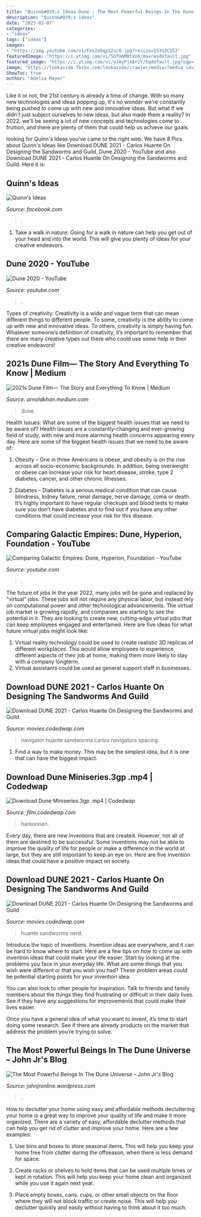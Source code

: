 ```yaml
---
title: "Quinn&#039;s Ideas Dune : The Most Powerful Beings In The Dune Universe – John Jr&#039;s Blog"
description: "Quinn&#039;s ideas"
date: "2023-02-07"
categories:
- "ideas"
tags: ["ideas"]
images:
- "https://img.youtube.com/vi/Fex2oOqy12o/0.jpg?resize=153%2C153"
featuredImage: "https://i.ytimg.com/vi/SGfHAMRtXn8/maxresdefault.jpg"
featured_image: "https://i.ytimg.com/vi/yJAyPjX8r2Y/hqdefault.jpg?sqp=-oaymwEXCNACELwBSFryq4qpAwkIARUAAIhCGAE=&amp;rs=AOn4CLCD5T5I9ebJDrwiAqLvLuj8M1kFAA"
image: "https://lookaside.fbsbx.com/lookaside/crawler/media/?media_id=1635677999940714"
ShowToc: true
author: "Adelia Mayer"
---
```



Like it or not, the 21st century is already a time of change. With so many new technologies and ideas popping up, it's no wonder we're constantly being pushed to come up with new and innovative ideas. But what if we didn't just subject ourselves to new ideas, but also made them a reality? In 2022, we'll be seeing a lot of new concepts and technologies come to fruition, and there are plenty of them that could help us achieve our goals.

	

		
looking for Quinn&#039;s Ideas you've came to the right web. We have 8 Pics about Quinn&#039;s Ideas like Download DUNE 2021 - Carlos Huante On Designing the Sandworms and Guild, Dune 2020 - YouTube and also Download DUNE 2021 - Carlos Huante On Designing the Sandworms and Guild. Here it is:
		
    
## Quinn&#039;s Ideas

<img loading=lazy src="https://lookaside.fbsbx.com/lookaside/crawler/media/?media_id=1635677999940714" onerror="this.onerror=null;this.src='https://tse1.mm.bing.net/th?id=OIP.PwF4xnzXQIM-hjpRhbCE6wHaFj&amp;pid=15.1';" alt="Quinn&#039;s Ideas">

_Source: facebook.com_

>. 

	

1) Take a walk in nature: Going for a walk in nature can help you get out of your head and into the world. This will give you plenty of ideas for your creative endeavors.

    
## Dune 2020 - YouTube

<img loading=lazy src="https://i.ytimg.com/vi/yJAyPjX8r2Y/hqdefault.jpg?sqp=-oaymwEXCNACELwBSFryq4qpAwkIARUAAIhCGAE=&amp;rs=AOn4CLCD5T5I9ebJDrwiAqLvLuj8M1kFAA" onerror="this.onerror=null;this.src='https://tse3.mm.bing.net/th?id=OIP.-JVKkH2PAvFtTbCfnF7fFQAAAA&amp;pid=15.1';" alt="Dune 2020 - YouTube">

_Source: youtube.com_

>. 

	

Types of creativity:
Creativity is a wide and vague term that can mean different things to different people. To some, creativity is the ability to come up with new and innovative ideas. To others, creativity is simply having fun. Whatever someone’s definition of creativity, it’s important to remember that there are many creative types out there who could use some help in their creative endeavors!

    
## 2021s Dune Film— The Story And Everything To Know | Medium

<img loading=lazy src="https://miro.medium.com/max/1800/0*PKblfx6OjNkfz9XN.jpg" onerror="this.onerror=null;this.src='https://tse4.mm.bing.net/th?id=OIP.cwAtD7hRQvx1EJ4M6TUO9QHaK-&amp;pid=15.1';" alt="2021s Dune Film— The Story and Everything To Know | Medium">

_Source: arnoldkhan.medium.com_

>dune. 

	

Health Issues: What are some of the biggest health issues that we need to be aware of?
Health issues are a constantly-changing and ever-growing field of study, with new and more alarming health concerns appearing every day. Here are some of the biggest health issues that we need to be aware of:
1. Obesity – One in three Americans is obese, and obesity is on the rise across all socio-economic backgrounds. In addition, being overweight or obese can increase your risk for heart disease, stroke, type 2 diabetes, cancer, and other chronic illnesses.

2. Diabetes – Diabetes is a serious medical condition that can cause blindness, kidney failure, renal damage, nerve damage, coma or death. It’s highly important to have regular checkups and blood tests to make sure you don’t have diabetes and to find out if you have any other conditions that could increase your risk for this disease.


    
## Comparing Galactic Empires: Dune, Hyperion, Foundation - YouTube

<img loading=lazy src="https://i.ytimg.com/vi/SGfHAMRtXn8/maxresdefault.jpg" onerror="this.onerror=null;this.src='https://tse1.mm.bing.net/th?id=OIP.f5lQk3DNmTzDQlwsNKV8uQHaEK&amp;pid=15.1';" alt="Comparing Galactic Empires: Dune, Hyperion, Foundation - YouTube">

_Source: youtube.com_

>. 

	

The future of jobs
In the year 2022, many jobs will be gone and replaced by "virtual" jobs. These jobs will not require any physical labor, but instead rely on computational power and other technological advancements. The virtual job market is growing rapidly, and companies are starting to see the potential in it. They are looking to create new, cutting-edge virtual jobs that can keep employees engaged and entertained. Here are five ideas for what future virtual jobs might look like: 
1. Virtual reality technology could be used to create realistic 3D replicas of different workplaces. This would allow employees to experience different aspects of their job at home, making them more likely to stay with a company longterm. 
2. Virtual assistants could be used as general support staff in businesses.

    
## Download DUNE 2021 - Carlos Huante On Designing The Sandworms And Guild

<img loading=lazy src="https://i.ytimg.com/vi/HSO8mG0bJVE/mqdefault.jpg?resize=58%2C58" onerror="this.onerror=null;this.src='https://tse2.mm.bing.net/th?id=OIP.GpyJwubQgqd3u4OTGojf_gAAAA&amp;pid=15.1';" alt="Download DUNE 2021 - Carlos Huante On Designing the Sandworms and Guild">

_Source: movies.codedwap.com_

>navigator huante sandworms carlos navigators spacing. 

	

1) Find a way to make money. This may be the simplest idea, but it is one that can have the biggest impact.

    
## Download Dune Miniseries.3gp .mp4 | Codedwap

<img loading=lazy src="https://img.youtube.com/vi/Fex2oOqy12o/0.jpg?resize=153%2C153" onerror="this.onerror=null;this.src='https://tse4.mm.bing.net/th?id=OIP.g2XCthF85tOLaTqmUbB-4AHaFj&amp;pid=15.1';" alt="Download Dune Miniseries.3gp .mp4 | Codedwap">

_Source: film.codedwap.com_

>harkonnen. 

	

Every day, there are new inventions that are created. However, not all of them are destined to be successful. Some inventions may not be able to improve the quality of life for people or make a difference in the world at large, but they are still important to keep an eye on. Here are five invention ideas that could have a positive impact on society.

    
## Download DUNE 2021 - Carlos Huante On Designing The Sandworms And Guild

<img loading=lazy src="https://i.ytimg.com/vi/PrD9maOyiPU/mqdefault.jpg?resize=58%2C58" onerror="this.onerror=null;this.src='https://tse4.mm.bing.net/th?id=OIP.SGCRCyBIpg98O-XNydXi8gAAAA&amp;pid=15.1';" alt="Download DUNE 2021 - Carlos Huante On Designing the Sandworms and Guild">

_Source: movies.codedwap.com_

>huante sandworms nerd. 

	

Introduce the topic of inventions.
Invention ideas are everywhere, and it can be hard to know where to start. Here are a few tips on how to come up with invention ideas that could make your life easier.
Start by looking at the problems you face in your everyday life. What are some things that you wish were different or that you wish you had? These problem areas could be potential starting points for your invention idea.

You can also look to other people for inspiration. Talk to friends and family members about the things they find frustrating or difficult in their daily lives. See if they have any suggestions for improvements that could make their lives easier.

Once you have a general idea of what you want to invent, it’s time to start doing some research. See if there are already products on the market that address the problem you’re trying to solve.

    
## The Most Powerful Beings In The Dune Universe – John Jr&#039;s Blog

<img loading=lazy src="https://img.youtube.com/vi/NlHZAwlhwms/0.jpg" onerror="this.onerror=null;this.src='https://tse2.mm.bing.net/th?id=OIP.f8H9cKSYjnS8Lf4-2-3XswHaFj&amp;pid=15.1';" alt="The Most Powerful Beings In The Dune Universe – John Jr&#039;s Blog">

_Source: johnjronline.wordpress.com_

>. 

	

How to declutter your home using easy and affordable methods
decluttering your home is a great way to improve your quality of life and make it more organized. There are a variety of easy, affordable declutter methods that can help you get rid of clutter and improve your home. Here are a few examples:
1. Use bins and boxes to store seasonal items. This will help you keep your home free from clutter during the offseason, when there is less demand for space.

2. Create racks or shelves to hold items that can be used multiple times or kept in rotation. This will help you keep your home clean and organized while you use it again next year.

3. Place empty boxes, cans, cups, or other small objects on the floor where they will not block traffic or create noise. This will help you declutter quickly and easily without having to think about it too much.


